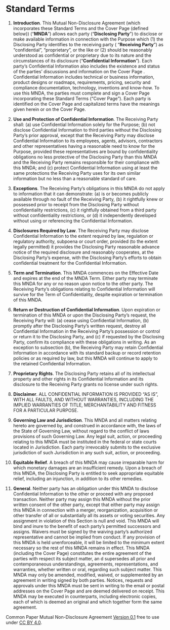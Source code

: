 # Standard Terms

1. **Introduction**. This Mutual Non-Disclosure Agreement (which incorporates these Standard Terms and the Cover Page (defined below)) (“**MNDA**”) allows each party (“**Disclosing Party**”) to disclose or make available information in connection with the Purpose which (1) the Disclosing Party identifies to the receiving party ( “**Receiving Party**”) as “confidential”, “proprietary”, or the like or (2) should be reasonably understood as confidential or proprietary due to its nature and the circumstances of its disclosure (“**Confidential Information**”). Each party’s Confidential Information also includes the existence and status of the parties’ discussions and information on the Cover Page . Confidential Information includes technical or business information, product designs or roadmaps, requirements, pricing, security and compliance documentation, technology, inventions and know-how. To use this MNDA, the parties must complete and sign a Cover Page incorporating these Standard Terms (“Cover Page”). Each party is identified on the Cover Page and capitalized terms have the meanings given herein or on the Cover Page.

2. **Use and Protection of Confidential Information**. The Receiving Party shall: (a) use Confidential Information solely for the Purpose;  (b) not disclose Confidential Information to third parties without the Disclosing Party’s prior approval, except that the Receiving Party may disclose Confidential Information to its employees, agents, advisors, contractors and other representatives having a reasonable need to know for the Purpose, provided these representatives are bound by confidentiality obligations no less protective of the Disclosing Party than this MNDA and the Receiving Party remains responsible for their compliance with this MNDA; and (c) protect Confidential Information using at least the same protections the Receiving Party uses for its own similar information but no less than a reasonable standard of care.

3. **Exceptions**. The Receiving Party’s obligations in this MNDA do not apply to information that it can demonstrate: (a) is or becomes publicly available through no fault of the Receiving Party, (b) it rightfully knew or possessed prior to receipt from the Disclosing Party without confidentiality restrictions, (c) it rightfully obtained from a third party without confidentiality restrictions, or (d) it independently developed without using or referencing the Confidential Information.

4. **Disclosures Required by Law**. The Receiving Party may disclose Confidential Information to the extent required by law, regulation or regulatory authority, subpoena or court order, provided (to the extent legally permitted) it provides the Disclosing Party reasonable advance notice of the required disclosure and reasonably cooperates, at the Disclosing Party’s expense, with the Disclosing Party’s efforts to obtain confidential treatment for the Confidential Information.

5. **Term and Termination**. This MNDA commences on the <span class="coversheet_link">Effective Date</span> and expires at the end of the <span class="coversheet_link">MNDA Term</span>. Either party may terminate this MNDA for any or no reason upon notice to the other party. The Receiving Party’s obligations relating to Confidential Information will survive for the <span class="coversheet_link">Term of Confidentiality</span>, despite expiration or termination of this MNDA.

6. **Return or Destruction of Confidential Information**. Upon expiration or termination of this MNDA or upon the Disclosing Party’s request, the Receiving Party will: (a) cease using Confidential Information, (b) promptly after the Disclosing Party’s written request, destroy all Confidential Information in the Receiving Party’s possession or control or return it to the Disclosing Party, and (c) if requested by the Disclosing Party, confirm its compliance with these obligations in writing. As an exception to subsection (b), the Receiving Party may retain Confidential Information in accordance with its standard backup or record retention policies or as required by law, but this MNDA will continue to apply to the retained Confidential Information.

7. **Proprietary Rights**. The Disclosing Party retains all of its intellectual property and other rights in its Confidential Information and its disclosure to the Receiving Party grants no license under such rights.

8. **Disclaimer**. ALL CONFIDENTIAL INFORMATION IS PROVIDED “AS IS”, WITH ALL FAULTS, AND WITHOUT WARRANTIES, INCLUDING THE IMPLIED WARRANTIES OF TITLE, MERCHANTABILITY AND FITNESS FOR A PARTICULAR PURPOSE.

9. **Governing Law and Jurisdiction**. This MNDA and all matters relating hereto are governed by, and construed in accordance with, the laws of the State of Governing Law, without regard to the conflict of laws provisions of such <span class="coversheet_link">Governing Law</span>. Any legal suit, action, or proceeding relating to this MNDA must be instituted in the federal or state courts located in <span class="coversheet_link">Jurisdiction</span>. Each party irrevocably submits to the exclusive jurisdiction of such <span class="coversheet_link">Jurisdiction</a> in any such suit, action, or proceeding.

10. **Equitable Relief**. A breach of this MNDA may cause irreparable harm for which monetary damages are an insufficient remedy. Upon a breach of this MNDA, the Disclosing Party is entitled to seek appropriate equitable relief, including an injunction, in addition to its other remedies.

11. **General**. Neither party has an obligation under this MNDA to disclose Confidential Information to the other or proceed with any proposed transaction. Neither party may assign this MNDA without the prior written consent of the other party, except that either party may assign this MNDA in connection with a merger, reorganization, acquisition or other transfer of all or substantially all its assets or voting securities. Any assignment in violation of this Section is null and void. This MNDA will bind and inure to the benefit of each party’s permitted successors and assigns. Waivers must be signed by the waiving party’s authorized representative and cannot be implied from conduct. If any provision of this MNDA is held unenforceable, it will be limited to the minimum extent necessary so the rest of this MNDA remains in effect. This MNDA (including the Cover Page) constitutes the entire agreement of the parties with respect its subject matter, an d supersedes all prior and contemporaneous understandings, agreements, representations, and warranties, whether written or oral, regarding such subject matter. This MNDA may only be amended, modified, waived, or supplemented by an agreement in writing signed by both parties. Notices, requests and approvals under this MNDA must be sent in writing to the email or postal addresses on the Cover Page and are deemed delivered on receipt. This MNDA may be executed in counterparts, including electronic copies, each of which is deemed an original and which together form the same agreement.

Common Paper Mutual Non-Disclosure Agreement [Version 0.1](https://commonpaper.com/standards/mutual-nda/0-1) free to use under [CC BY 4.0](https://creativecommons.org/licenses/by/4.0/).
